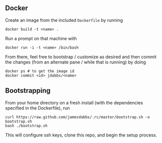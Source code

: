 ## Docker

Create an image from the included `Dockerfile` by running

    docker build -t <name> .

Run a prompt on that machine with

    docker run -i -t <name> /bin/bash

From there, feel free to bootstrap / customize as desired and then commit the changes
(from an alternate pane / while that is running) by doing

    docker ps # to get the image id
    docker commit <id> jdabbs/<name>

## Bootstrapping

From your home directory on a fresh install (with the dependencies specified in the Dockerfile), run

    curl https://raw.github.com/jamesdabbs/.rc/master/bootstrap.sh -o bootstrap.sh
    bash ./bootstrap.sh

This will configure ssh keys, clone this repo, and begin the setup process.

